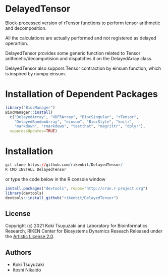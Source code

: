 # DelayedTensor
Block-processed version of rTensor functions to perform tensor arithmetic and decomposition.

All the calculations are actually performed and not registered as delayed operartion.

DelayedTensor provides some generic function related to Tensor arithmetic/decompotision and dispatches it on the DelayedArray class.

DelayedTensor also suppors Tensor contraction by einsum function, which is inspired by numpy einsum.

Installation of Dependent Packages
======
```r
library("BiocManager")
BiocManager::install(
  c("DelayedArray", "HDF5Array", "BiocSingular", "rTensor",
    "DelayedRandomArray", "einsum", "BiocStyle", "knitr",
    "markdown", "rmarkdown", "testthat", "magrittr", "dplyr"),
  suppressUpdates=TRUE)
```

Installation
======
```r
git clone https://github.com/rikenbit/DelayedTensor/
R CMD INSTALL DelayedTensor
```
or type the code below in the R console window
```r
install.packages("devtools", repos="http://cran.r-project.org")
library(devtools)
devtools::install_github("rikenbit/DelayedTensor")
```

## License
Copyright (c) 2021 Koki Tsuyuzaki and Laboratory for Bioinformatics Research, RIKEN Center for Biosystems Dynamics Reseach
Released under the [Artistic License 2.0](http://www.perlfoundation.org/artistic_license_2_0).

## Authors
- Koki Tsuyuzaki
- Itoshi Nikaido